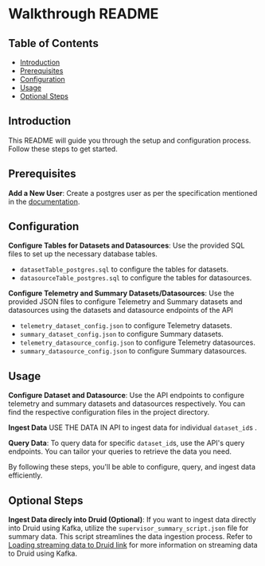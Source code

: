 # Walkthrough README

## Table of Contents
- [Introduction](#introduction)
- [Prerequisites](#prerequisites)
- [Configuration](#configuration)
- [Usage](#usage)
- [Optional Steps](#optional-steps)


## Introduction

This README will guide you through the setup and configuration process. Follow these steps to get started.

## Prerequisites

 **Add a New User**: Create a postgres user as per the specification mentioned in the [documentation](https://github.com/Sunbird-Obsrv/obsrv-api-service).


## Configuration

 **Configure Tables for Datasets and Datasources**: Use the provided SQL files to set up the necessary database tables.
   -  `datasetTable_postgres.sql` to configure the tables for datasets.
   -  `datasourceTable_postgres.sql` to configure the tables for datasources.

 **Configure Telemetry and Summary Datasets/Datasources**: Use the provided JSON files to configure Telemetry and Summary datasets and datasources using the datasets and datasource endpoints of the API 
   -  `telemetry_dataset_config.json` to configure Telemetry datasets.
   -  `summary_dataset_config.json` to configure Summary datasets.
   -  `telemetry_datasource_config.json` to configure Telemetry datasources.
   -  `summary_datasource_config.json` to configure Summary datasources.

## Usage

 **Configure Dataset and Datasource**: Use the API endpoints to configure telemetry and summary datasets and datasources respectively. You can find the respective configuration files in the project directory.
 
 **Ingest Data** USE THE DATA IN API to ingest data for individual `dataset_id`s .

 **Query Data**: To query data for specific `dataset_id`s, use the API's query endpoints. You can tailor your queries to retrieve the data you need.



By following these steps, you'll be able to configure, query, and ingest data efficiently.



## Optional Steps

 **Ingest Data direcly into Druid (Optional)**: If you want to ingest data directly into Druid using Kafka, utilize the `supervisor_summary_script.json` file for summary data. This script streamlines the data ingestion process. Refer to [Loading streaming data to Druid link](https://druid.apache.org/docs/latest/tutorials/tutorial-kafka/) for more information on streaming data to Druid using Kafka.




